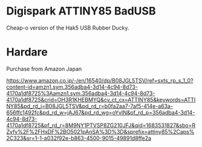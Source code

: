 # Digispark ATTINY85 BadUSB

Cheap-o version of the Hak5 USB Rubber Ducky.


# Hardare

Purchase from Amazon Japan

https://www.amazon.co.jp/-/en/16540/dp/B08JGL5TSV/ref=sxts_rp_s_1_0?content-id=amzn1.sym.356adba4-3d14-4c94-8d73-4170a1df8725%3Aamzn1.sym.356adba4-3d14-4c94-8d73-4170a1df8725&crid=OH3R1KHEBMYQ&cv_ct_cx=ATTINY85&keywords=ATTINY85&pd_rd_i=B08JGL5TSV&pd_rd_r=b0fa2aa7-7af5-414e-a63a-656ffc1492fc&pd_rd_w=jAJ67&pd_rd_wg=oYvlN&pf_rd_p=356adba4-3d14-4c94-8d73-4170a1df8725&pf_rd_r=8M9NY1PTVSP8ZG210JFJ&qid=1683531827&sbo=RZvfv%2F%2FHxDF%2BO5021pAnSA%3D%3D&sprefix=attiny85%2Caps%2C323&sr=1-1-a032f92e-b863-4500-9015-49891d8ffe2a


